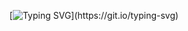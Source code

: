  <div align="center">
   
<br><br>

[![Typing SVG](https://readme-typing-svg.demolab.com?font=Oleo+Script&size=30&pause=1000&color=FFFFFF&center=true&vCenter=true&width=445&height=58&lines=hi%2C+im+sajda+!)](https://git.io/typing-svg)
 
   <br><br>
   
 </div>
